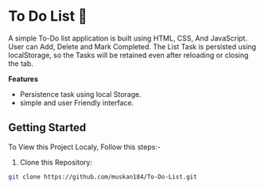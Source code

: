 # To Do List 📒
A simple To-Do list application is built using HTML, CSS, And JavaScript. User can Add, Delete and Mark Completed. The List Task is persisted using localStorage, so the Tasks will be retained even after reloading or closing the tab.

**Features**
- Persistence task using local Storage.
- simple and user Friendly interface.

## Getting Started  
To View this Project Localy, Follow this steps:-
1. Clone this Repository:
``` bash
git clone https://github.com/muskan184/To-Do-List.git
```
